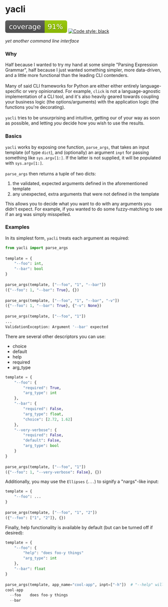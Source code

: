 # yacli
![coverage](images/coverage.svg)
[![Code style: black](https://img.shields.io/badge/code%20style-black-000000.svg)](https://github.com/psf/black)

_yet another command line interface_

### Why
Half because I wanted to try my hand at some simple "Parsing Expression Grammar", 
half because I just wanted something simpler, more data-driven, and a little more functional than the leading CLI contenders.
<br><br>
Many of said CLI frameworks for Python are either either entirely language-specific or very opinionated.
For example, `click` is not a language-agnostic implementation of a CLI tool, and it's also heavily geared towards coupling your business logic (the options/arguments) with the application logic (the functions you're decorating).
<br><br>
`yacli` tries to be unsurprising and intuitive, getting our of your way as soon as possible, and letting _you_ decide how you wish to use the results.

### Basics
`yacli` works by exposing one function, `parse_args`, that takes an input template (of type `dict`),
and (optionally) an argument `inpt` for passing something like `sys.argv[1:]`.
If the latter is not supplied, it will be populated with `sys.argv[1:]`.
<br><br>
`parse_args` then returns a tuple of two dicts:
1. the validated, expected arguments defined in the aforementioned template
2. any unexpected, extra arguments that were not defined in the template

This allows you to decide what you want to do with any arguments you didn't expect.
For example, if you wanted to do some fuzzy-matching to see if an arg was simply misspelled.


### Examples

In its simplest form, `yacli` treats each argument as required:

```python
from yacli import parse_args

template = {
    "--foo": int,
    "--bar": bool
}

parse_args(template, ["--foo", "1", "--bar"])
({"--foo": 1, "--bar": True}, {})

parse_args(template, ["--foo", "1", "--bar", "-v"])
({"--foo": 1, "--bar": True}, {"-v": None})

parse_args(template, ["--foo", "1"])
...
ValidationException: Argument '--bar' expected
```

There are several other descriptors you can use:
- choice
- default
- help
- required
- arg_type

```python
template = {
    "--foo": {
        "required": True,
        "arg_type": int
    },
    "--bar": {
        "required": False,
        "arg_type": float,
        "choice": [2.72, 1.62]
    },
    "--very-verbose": {
        "required": False,
        "default": False,
        "arg_type": bool
    }
}

parse_args(template, ["--foo", "1"])
({"--foo": 1, "--very-verbose": False}, {})
```

Additionally, you may use the `Ellipses` (`...`) to signify a "nargs"-like input:

```python
template = {
    "--foo": ...
}

parse_args(template, ["--foo", "1", "2"])
({"--foo": ["1", "2"]}, {})
```

Finally, help functionality is available by default (but can be turned off if desired):

```python
template = {
    "--foo": {
        "help": "does foo-y things"
        "arg_type": int
    },
    "--bar": float
}

parse_args(template, app_name="cool-app", inpt=["-h"])  # "--help" will work, too
cool-app
  --foo    does foo-y things
  --bar
```
